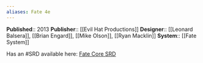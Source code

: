 ```yaml
---
aliases: Fate 4e
---
```

**Published**:: 2013
**Publisher**:: [[Evil Hat Productions]]
**Designer**:: [[Leonard Balsera]], [[Brian Engard]], [[Mike Olson]], [[Ryan Macklin]]
**System**:: [[Fate System]]

Has an #SRD available here: [Fate Core SRD](https://fate-srd.com/fate-core)
